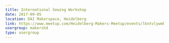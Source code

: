 ```yaml
---
title: International Sewing Workshop
date: 2017-09-05
location: DAI Makerspace, Heidelberg
link: https://www.meetup.com/Heidelberg-Makers-Meetup/events/lkntvlywmbhb/
usergroup: makershd
type: usergroup
---
```

